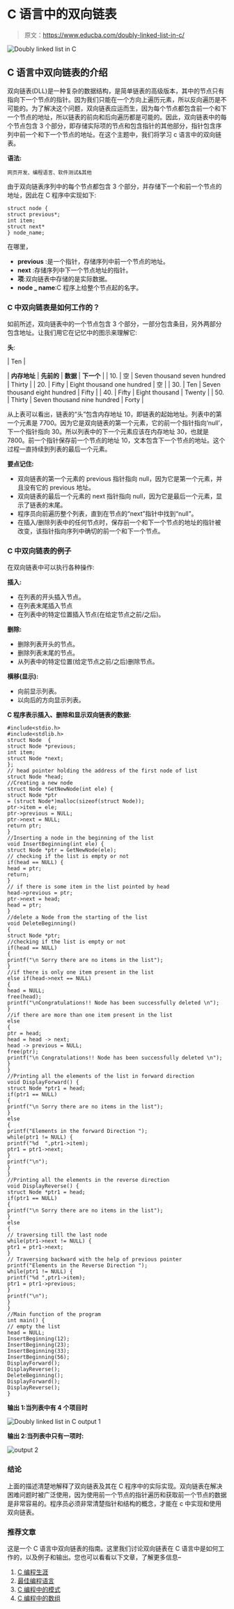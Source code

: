 # C 语言中的双向链表

> 原文：<https://www.educba.com/doubly-linked-list-in-c/>

![Doubly linked list in C](img/0cf78409e3dff2488e285d2dcbe40795.png)



## C 语言中双向链表的介绍

双向链表(DLL)是一种复杂的数据结构，是简单链表的高级版本，其中的节点只有指向下一个节点的指针。因为我们只能在一个方向上遍历元素，所以反向遍历是不可能的。为了解决这个问题，双向链表应运而生，因为每个节点都包含前一个和下一个节点的地址，所以链表的前向和后向遍历都是可能的。因此，双向链表中的每个节点包含 3 个部分，即存储实际项的节点和包含指针的其他部分，指针包含序列中前一个和下一个节点的地址。在这个主题中，我们将学习 c 语言中的双向链表。

**语法:**

<small>网页开发、编程语言、软件测试&其他</small>

由于双向链表序列中的每个节点都包含 3 个部分，并存储下一个和前一个节点的地址，因此在 C 程序中实现如下:

```
struct node {
struct previous*;
int item;
struct next*
} node_name;
```

在哪里，

*   **previous** :是一个指针，存储序列中前一个节点的地址。
*   **next** :存储序列中下一个节点地址的指针。
*   **项**:双向链表中存储的是实际数据。
*   **node _ name**:C 程序上给整个节点起的名字。

### C 中双向链表是如何工作的？

如前所述，双向链表中的一个节点包含 3 个部分，一部分包含条目，另外两部分包含地址。让我们用它在记忆中的图示来理解它:

**头**:

| Ten |

| **内存地址** | **先前的** | **数据** | **下一个** |
| 10. | 空 | Seven thousand seven hundred | Thirty |
| 20. | Fifty | Eight thousand one hundred | 空 |
| 30. | Ten | Seven thousand eight hundred | Fifty |
| 40. | Fifty | Eight thousand | Twenty |
| 50. | Thirty | Seven thousand nine hundred | Forty |

从上表可以看出，链表的“头”包含内存地址 10，即链表的起始地址。列表中的第一个元素是 7700。因为它是双向链表的第一个元素，它的前一个指针指向‘null’，下一个指针指向 30。所以列表中的下一个元素应该在内存地址 30，也就是 7800。前一个指针保存前一个节点的地址 10，文本包含下一个节点的地址。这个过程一直持续到列表的最后一个元素。

**要点记住:**

*   双向链表的第一个元素的 previous 指针指向 null，因为它是第一个元素，并且没有它的 previous 地址。
*   双向链表的最后一个元素的 next 指针指向 null，因为它是最后一个元素，显示了链表的末尾。
*   程序员向前遍历整个列表，直到在节点的“next”指针中找到“null”。
*   在插入/删除列表中的任何节点时，保存前一个和下一个节点的地址的指针被改变，该指针指向序列中确切的前一个和下一个节点。

### C 中双向链表的例子

在双向链表中可以执行各种操作:

**插入:**

*   在列表的开头插入节点。
*   在列表末尾插入节点
*   在列表中的特定位置插入节点(在给定节点之前/之后)。

**删除:**

*   删除列表开头的节点。
*   删除列表末尾的节点。
*   从列表中的特定位置(给定节点之前/之后)删除节点。

**横移(显示):**

*   向前显示列表。
*   以向后的方向显示列表。

**C 程序表示插入、删除和显示双向链表的数据:**

```
#include<stdio.h>
#include<stdlib.h>
struct Node  {
struct Node *previous;
int item;
struct Node *next;
};
// head pointer holding the address of the first node of list
struct Node *head;
//Creating a new node
struct Node *GetNewNode(int ele) {
struct Node *ptr
= (struct Node*)malloc(sizeof(struct Node));
ptr->item = ele;
ptr->previous = NULL;
ptr->next = NULL;
return ptr;
}
//Inserting a node in the beginning of the list
void InsertBeginning(int ele) {
struct Node *ptr = GetNewNode(ele);
// checking if the list is empty or not
if(head == NULL) {
head = ptr;
return;
}
// if there is some item in the list pointed by head
head->previous = ptr;
ptr->next = head;
head = ptr;
}
//delete a Node from the starting of the list
void DeleteBeginning()
{
struct Node *ptr;
//checking if the list is empty or not
if(head == NULL)
{
printf("\n Sorry there are no items in the list");
}
//if there is only one item present in the list
else if(head->next == NULL)
{
head = NULL;
free(head);
printf("\nCongratulations!! Node has been successfully deleted \n");
}
//if there are more than one item present in the list
else
{
ptr = head;
head = head -> next;
head -> previous = NULL;
free(ptr);
printf("\n Congratulations!! Node has been successfully deleted \n");
}
}
//Printing all the elements of the list in forward direction
void DisplayForward() {
struct Node *ptr1 = head;
if(ptr1 == NULL)
{
printf("\n Sorry there are no items in the list");
}
else
{
printf("Elements in the forward Direction ");
while(ptr1 != NULL) {
printf("%d  ",ptr1->item);
ptr1 = ptr1->next;
}
printf("\n");
}
}
//Printing all the elements in the reverse direction
void DisplayReverse() {
struct Node *ptr1 = head;
if(ptr1 == NULL)
{
printf("\n Sorry there are no items in the list");
}
else
{
// traversing till the last node
while(ptr1->next != NULL) {
ptr1 = ptr1->next;
}
// Traversing backward with the help of previous pointer
printf("Elements in the Reverse Direction ");
while(ptr1 != NULL) {
printf("%d ",ptr1->item);
ptr1 = ptr1->previous;
}
printf("\n");
}
}
//Main function of the program
int main() {
// empty the list
head = NULL;
InsertBeginning(12);
InsertBeginning(23);
InsertBeginning(33);
InsertBeginning(56);
DisplayForward();
DisplayReverse();
DeleteBeginning();
DisplayForward();
DisplayReverse();
}
```

**输出 1:当列表中有 4 个项目时**

![Doubly linked list in C output 1](img/54d67d5a57ec37d41aaf3b52b58f3623.png)



**输出 2:当列表中只有一项时:**

![output 2](img/26586128a546eeba0b425fd6c7cf15da.png)



### 结论

上面的描述清楚地解释了双向链表及其在 C 程序中的实际实现。双向链表在解决困难问题时被广泛使用，因为使用前一个节点的指针遍历和获取前一个节点的数据是非常容易的。程序员必须非常清楚指针和结构的概念，才能在 c 中实现和使用双向链表。

### 推荐文章

这是一个 C 语言中双向链表的指南。这里我们讨论双向链表在 C 语言中是如何工作的，以及例子和输出。您也可以看看以下文章，了解更多信息–

1.  [C 编程生涯](https://www.educba.com/career-in-c-programming/)
2.  [最佳编程语言](https://www.educba.com/best-programming-languages/)
3.  [C 编程中的模式](https://www.educba.com/patterns-in-c-programming/)
4.  [C 编程中的数组](https://www.educba.com/arrays-in-c-programming/)





